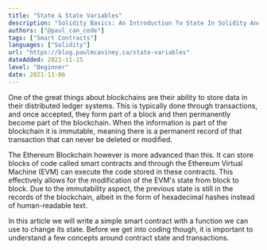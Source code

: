 ```yaml
---
title: "State & State Variables"
description: "Solidity Basics: An Introduction To State In Solidity And How To Change It"
authors: ["@paul_can_code"]
tags: ["Smart Contracts"]
languages: ["Solidity"]
url: "https://blog.paulmcaviney.ca/state-variables"
dateAdded: 2021-11-15
level: "Beginner"
date: 2021-11-06
---
```


One of the great things about blockchains are their ability to store data in their distributed ledger systems. This is typically done through transactions, and once accepted, they form part of a block and then permanently become part of the blockchain. When the information is part of the blockchain it is immutable, meaning there is a permanent record of that transaction that can never be deleted or modified.

The Ethereum Blockchain however is more advanced than this. It can store blocks of code called smart contracts and through the Ethereum Virtual Machine (EVM) can execute the code stored in these contracts. This effectively allows for the modification of the EVM's state from block to block. Due to the immutability aspect, the previous state is still in the records of the blockchain, albeit in the form of hexadecimal hashes instead of human-readable text.

In this article we will write a simple smart contract with a function we can use to change its state. Before we get into coding though, it is important to understand a few concepts around contract state and transactions.